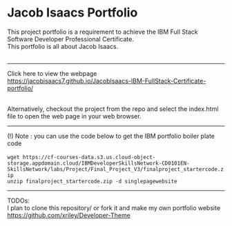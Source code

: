 # Jacob Isaacs Portfolio
This project portfolio is a requirement to achieve the IBM Full Stack Software Developer Professional Certificate.<br>
This portfolio is all about Jacob Isaacs.<br><br>

---------------------------

Click here to view the webpage <br>
https://jacobisaacs7.github.io/JacobIsaacs-IBM-FullStack-Certificate-portfolio/ <br><br>

Alternatively, checkout the project from the repo and select the index.html file to open the web page in your web browser.<br>

-------------------------------------------------------------

(!) Note : you can use the code below to get the IBM portfolio boiler plate code <br><br>
`wget https://cf-courses-data.s3.us.cloud-object-storage.appdomain.cloud/IBMDeveloperSkillsNetwork-CD0101EN-SkillsNetwork/labs/Project/Final_Project_V3/finalproject_startercode.zip` <br>
`unzip finalproject_startercode.zip -d singlepagewebsite`


--------------------------------------------------------

TODOs: <br>
I plan to clone this repository/ or fork it and make my own portfolio website <br>
https://github.com/xriley/Developer-Theme <br>
